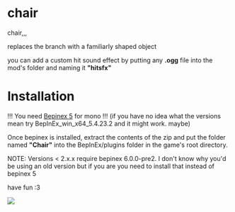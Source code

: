 # chair

chair,,,

replaces the branch with a familiarly shaped object

you can add a custom hit sound effect by putting any **.ogg** file into the mod's folder and naming it **"hitsfx"**

# Installation

!!! You need [Bepinex 5](https://github.com/BepInEx/BepInEx/releases/latest) for mono !!!
(if you have no idea what the versions mean try BepInEx_win_x64_5.4.23.2 and it might work. maybe)

Once bepinex is installed, extract the contents of the zip and put the folder named **"Chair"** into the BepInEx/plugins folder in the game's root directory.

NOTE: Versions < 2.x.x require bepinex 6.0.0-pre2. I don't know why you'd be using an old version but if you are you need to install that instead of bepinex 5

have fun :3

![](https://files.catbox.moe/0sq3d2.jpg)
